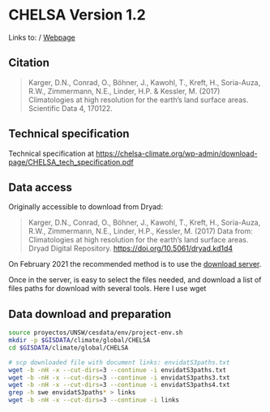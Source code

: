 # CHELSA Version 1.2

Links to:
/ [Webpage](http://chelsa-climate.org/)


## Citation
> Karger, D.N., Conrad, O., Böhner, J., Kawohl, T., Kreft, H., Soria-Auza, R.W., Zimmermann, N.E., Linder, H.P. & Kessler, M. (2017) Climatologies at high resolution for the earth’s land surface areas. Scientific Data 4, 170122.

## Technical specification

Technical specification at https://chelsa-climate.org/wp-admin/download-page/CHELSA_tech_specification.pdf

## Data access

Originally accessible to download from Dryad:
> Karger, D.N., Conrad, O., Böhner, J., Kawohl, T., Kreft, H., Soria-Auza, R.W., Zimmermann, N.E., Linder, H.P., Kessler, M. (2017) Data from: Climatologies at high resolution for the earth’s land surface areas. Dryad Digital Repository. https://doi.org/10.5061/dryad.kd1d4


On February 2021 the recommended method is to use the [download server](https://envicloud.wsl.ch/#/?prefix=chelsa%2Fchelsa_V1).

Once in the server, is easy to select the files needed, and download a list of files paths for download with several tools. Here I use wget

## Data download and preparation

```bash
source proyectos/UNSW/cesdata/env/project-env.sh
mkdir -p $GISDATA/climate/global/CHELSA
cd $GISDATA/climate/global/CHELSA

# scp downloaded file with document links: envidatS3paths.txt
wget -b -nH -x --cut-dirs=3 --continue -i envidatS3paths.txt
wget -b -nH -x --cut-dirs=3 --continue -i envidatS3paths3.txt
wget -b -nH -x --cut-dirs=3 --continue -i envidatS3paths4.txt
grep -h swe envidatS3paths* > links
wget -b -nH -x --cut-dirs=3 --continue -i links

```

